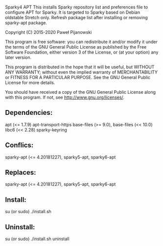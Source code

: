 Sparky4 APT
This installs Sparky repository list and preferences file to configure APT for Sparky. It is targeted to Sparky based on Debian oldstable Stretch only. Refresh package list after installing or removing sparky-apt package.

Copyright (C) 2015-2020 Paweł Pijanowski

This program is free software: you can redistribute it and/or modify
it under the terms of the GNU General Public License as published by
the Free Software Foundation, either version 3 of the License, or
(at your option) any later version.

This program is distributed in the hope that it will be useful,
but WITHOUT ANY WARRANTY; without even the implied warranty of
MERCHANTABILITY or FITNESS FOR A PARTICULAR PURPOSE.  See the
GNU General Public License for more details.

You should have received a copy of the GNU General Public License
along with this program.  If not, see <http://www.gnu.org/licenses/>.

Dependencies:
-------------
apt (<= 1.7.9)
apt-transport-https
base-files (>= 9.0), base-files (<< 10.0)
libc6 (<< 2.28)
sparky-keyring

Conflics:
-------------
sparky-apt (<= 4.20181227), sparky5-apt, sparky6-apt
 
Replaces:
-------------
sparky-apt (<= 4.20181227), sparky5-apt, sparky6-apt

Install:
-------------
su (or sudo) 
./install.sh

Uninstall:
-------------
su (or sudo)
./install.sh uninstall
